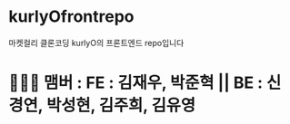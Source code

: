 # kurlyOfrontrepo
마켓컬리 클론코딩 kurlyO의 프론트엔드 repo입니다
# 🧚🏻‍♀️ 맴버 : FE : 김재우, 박준혁 || BE : 신경연, 박성현, 김주희, 김유영
